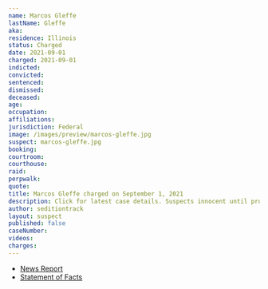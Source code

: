```yaml
---
name: Marcos Gleffe
lastName: Gleffe
aka:
residence: Illinois
status: Charged
date: 2021-09-01
charged: 2021-09-01
indicted:
convicted:
sentenced:
dismissed:
deceased:
age:
occupation:
affiliations:
jurisdiction: Federal
image: /images/preview/marcos-gleffe.jpg
suspect: marcos-gleffe.jpg
booking:
courtroom:
courthouse:
raid:
perpwalk:
quote:
title: Marcos Gleffe charged on September 1, 2021
description: Click for latest case details. Suspects innocent until proven guilty.
author: seditiontrack
layout: suspect
published: false
caseNumber:
videos:
charges:
---
```

- [News Report]()
- [Statement of Facts](https://extremism.gwu.edu/sites/g/files/zaxdzs2191/f/Marcos%20Gleffe%20Affidavit%20in%20Removal%20Proceeding.pdf)
